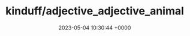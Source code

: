 ---
title: "kinduff/adjective_adjective_animal"
link: "https://github.com/kinduff/adjective_adjective_animal"
date: "2023-05-04 10:30:44 +0000"
description: "Ruby gem that generates a random (seed support) animal name with two adjectives in front of it."
category: "github"
---